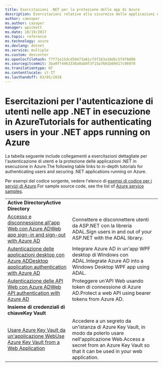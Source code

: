 ```yaml
---
title: Esercitazioni .NET per la protezione delle app di Azure
description: Esercitazioni relative alla sicurezza delle applicazioni e alla gestione delle identità nelle app .NET in esecuzione in Azure.
author: camsoper
ms.author: casoper
manager: wpickett
ms.date: 10/19/2017
ms.topic: reference
ms.technology: azure
ms.devlang: dotnet
ms.service: multiple
ms.custom: devcenter
ms.openlocfilehash: f7f71e15dcd58473a61cfdf163a10dbc5f4f8d80
ms.sourcegitcommit: 3ba0ff4463338a0ab0f3f15a7601b89417c06970
ms.translationtype: HT
ms.contentlocale: it-IT
ms.lasthandoff: 03/05/2018
---
```

# <a name="tutorials-for-authenticating-users-in-your-net-apps-running-on-azure"></a><span data-ttu-id="9f8a5-103">Esercitazioni per l'autenticazione di utenti nelle app .NET in esecuzione in Azure</span><span class="sxs-lookup"><span data-stu-id="9f8a5-103">Tutorials for authenticating users in your .NET apps running on Azure</span></span>

<span data-ttu-id="9f8a5-104">La tabella seguente include collegamenti a esercitazioni dettagliate per l'autenticazione di utenti e la protezione delle applicazioni .NET in esecuzione in Azure.</span><span class="sxs-lookup"><span data-stu-id="9f8a5-104">The following table links to in-depth tutorials for authenticating users and securing .NET applications running on Azure.</span></span>

<span data-ttu-id="9f8a5-105">Per esempi del codice sorgente, vedere l'elenco di [esempi di codice per i servizi di Azure](https://azure.microsoft.com/resources/samples/?platform=dotnet).</span><span class="sxs-lookup"><span data-stu-id="9f8a5-105">For sample source code, see the list of [Azure service samples](https://azure.microsoft.com/resources/samples/?platform=dotnet).</span></span>

| | |
|---|---|
|<span data-ttu-id="9f8a5-106">**Active Directory**</span><span class="sxs-lookup"><span data-stu-id="9f8a5-106">**Active Directory**</span></span>||
| <span data-ttu-id="9f8a5-107">[Accesso e disconnessione all'app Web con Azure AD][1]</span><span class="sxs-lookup"><span data-stu-id="9f8a5-107">[Web app sign-in and sign-out with Azure AD][1]</span></span> | <span data-ttu-id="9f8a5-108">Connettere e disconnettere utenti da ASP.NET con la libreria ADAL.</span><span class="sxs-lookup"><span data-stu-id="9f8a5-108">Sign users in and out of your ASP.NET with the ADAL library.</span></span>
| <span data-ttu-id="9f8a5-109">[Autenticazione delle applicazioni desktop con Azure AD][2]</span><span class="sxs-lookup"><span data-stu-id="9f8a5-109">[Desktop application authentication with Azure AD][2]</span></span>| <span data-ttu-id="9f8a5-110">Integrare Azure AD in un'app WPF desktop di Windows con ADAL.</span><span class="sxs-lookup"><span data-stu-id="9f8a5-110">Integrate Azure AD into a Windows Desktop WPF app using ADAL.</span></span> | 
| <span data-ttu-id="9f8a5-111">[Autenticazione delle API Web con Azure AD][3]</span><span class="sxs-lookup"><span data-stu-id="9f8a5-111">[Web API authentication with Azure AD][3]</span></span> | <span data-ttu-id="9f8a5-112">Proteggere un'API Web usando token di connessione di Azure AD.</span><span class="sxs-lookup"><span data-stu-id="9f8a5-112">Protect a web API using bearer tokens from Azure AD.</span></span> |
|<span data-ttu-id="9f8a5-113">**Insieme di credenziali di chiave**</span><span class="sxs-lookup"><span data-stu-id="9f8a5-113">**Key Vault**</span></span>||
| <span data-ttu-id="9f8a5-114">[Usare Azure Key Vault da un'applicazione Web][4]</span><span class="sxs-lookup"><span data-stu-id="9f8a5-114">[Use Azure Key Vault from a Web Application][4]</span></span> | <span data-ttu-id="9f8a5-115">Accedere a un segreto da un'istanza di Azure Key Vault, in modo da poterlo usare nell'applicazione Web.</span><span class="sxs-lookup"><span data-stu-id="9f8a5-115">Access a secret from an Azure Key Vault so that it can be used in your web application.</span></span> | 

[1]: /azure/active-directory/develop/active-directory-devquickstarts-webapp-dotnet
[2]: /azure/active-directory/develop/active-directory-devquickstarts-dotnet
[3]: /azure/active-directory/develop/active-directory-devquickstarts-webapi-dotnet
[4]: /azure/key-vault/key-vault-use-from-web-application